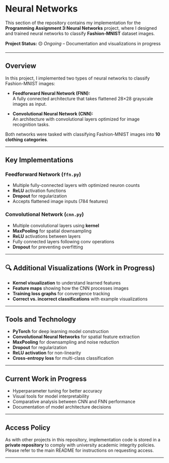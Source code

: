 # Neural Networks

This section of the repository contains my implementation for the **Programming Assignment 3:Neural Networks** project, where I designed and trained neural networks to classify **Fashion-MNIST** dataset images.

**Project Status:** 🟡 *Ongoing* – Documentation and visualizations in progress

---

## Overview

In this project, I implemented two types of neural networks to classify Fashion-MNIST images:

- **Feedforward Neural Network (FNN):**  
  A fully connected architecture that takes flattened 28×28 grayscale images as input.

- **Convolutional Neural Network (CNN):**  
  An architecture with convolutional layers optimized for image recognition tasks.

Both networks were tasked with classifying Fashion-MNIST images into **10 clothing categories**.

---

## Key Implementations

### Feedforward Network (`ffn.py`)
- Multiple fully-connected layers with optimized neuron counts
- **ReLU** activation functions
- **Dropout** for regularization 
- Accepts flattened image inputs (784 features)

### Convolutional Network (`cnn.py`)
- Multiple convolutional layers using **kernel**
- **MaxPooling** for spatial downsampling
- **ReLU** activations between layers
- Fully connected layers following conv operations
- **Dropout** for preventing overfitting 
---

## 🔍 Additional Visualizations (Work in Progress)
-  **Kernel visualization** to understand learned features
-  **Feature maps** showing how the CNN processes images
-  **Training loss graphs** for convergence tracking
-  **Correct vs. incorrect classifications** with example visualizations

---

## Tools and Technology 
- **PyTorch** for deep learning model construction
- **Convolutional Neural Networks** for spatial feature extraction
- **MaxPooling** for downsampling and noise reduction
- **Dropout** for regularization
- **ReLU activation** for non-linearity
- **Cross-entropy loss** for multi-class classification

---

## Current Work in Progress
-  Hyperparameter tuning for better accuracy
-  Visual tools for model interpretability
-  Comparative analysis between CNN and FNN performance
-  Documentation of model architecture decisions

---

## Access Policy

As with other projects in this repository, implementation code is stored in a **private repository** to comply with university academic integrity policies.  
Please refer to the main README for instructions on requesting access.

---
